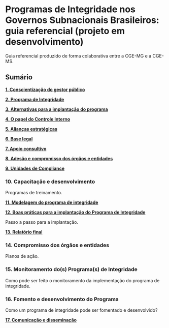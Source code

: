 # **Programas de Integridade nos Governos Subnacionais Brasileiros: guia referencial (projeto em desenvolvimento)** #

Guia referencial produzido de forma colaborativa entre a CGE-MG e a CGE-MS.

## Sumário

[**1. Conscientização do gestor público**](https://github.com/integridade-mg/GuiaIntegridadeCONACI/blob/main/conscientizacao.md)


[**2. Programa de Integridade**](https://github.com/integridade-mg/GuiaIntegridadeCONACI/blob/main/conceito.md)


[**3. Alternativas para a implantação do programa**](https://github.com/integridade-mg/GuiaIntegridadeCONACI/blob/main/modelos.md)


[**4. O papel do Controle Interno**](https://github.com/integridade-mg/GuiaIntegridadeCONACI/blob/main/controleinterno.md)


[**5. Alianças estratégicas**](https://github.com/integridade-mg/GuiaIntegridadeCONACI/blob/main/alianca.md)


[**6. Base legal**](https://github.com/integridade-mg/GuiaIntegridadeCONACI/blob/main/legal.md)


[**7. Apoio consultivo**](https://github.com/integridade-mg/GuiaIntegridadeCONACI/blob/main/apoio.md)


[**8. Adesão e compromisso dos órgãos e entidades**](https://github.com/integridade-mg/GuiaIntegridadeCONACI/blob/main/adesao.md)


[**9. Unidades de Compliance**](https://github.com/integridade-mg/GuiaIntegridadeCONACI/blob/main/compliance)


### **10. Capacitação e desenvolvimento**

Programas de treinamento.

[**11. Modelagem do programa de integridade**](https://github.com/integridade-mg/GuiaIntegridadeCONACI/blob/main/modelagem.md)

[**12. Boas práticas para a implantação do Programa de Integridade**](https://github.com/integridade-mg/GuiaIntegridadeCONACI/blob/main/boaspraticas.md)

Passo a passo para a implantação.

[**13. Relatório final**](https://github.com/integridade-mg/GuiaIntegridadeCONACI/blob/main/relatorio.md)

### **14. Compromisso dos órgãos e entidades**

Planos de ação.

### **15. Monitoramento do(s) Programa(s) de Integridade**

Como pode ser feito o monitoramento da implementação do programa de integridade.

### **16. Fomento e desenvolvimento do Programa**

Como um programa de integridade pode ser fomentado e desenvolvido?

[**17. Comunicação e disseminação**](https://github.com/integridade-mg/GuiaIntegridadeCONACI/blob/main/comunicacao.md)
